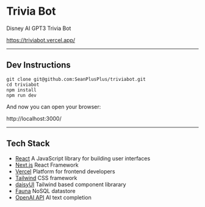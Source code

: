 # Trivia Bot

Disney AI GPT3 Trivia Bot

https://triviabot.vercel.app/

---

## Dev Instructions

```
git clone git@github.com:SeanPlusPlus/triviabot.git
cd triviabot
npm install
npm run dev
```

And now you can open your browser:

http://localhost:3000/

---

## Tech Stack

- [React](https://reactjs.org/) A JavaScript library for building user interfaces
- [Next.js](https://nextjs.org/) React Framework
- [Vercel](https://vercel.com/dashboard) Platform for frontend developers
- [Tailwind](https://tailwindcss.com/) CSS framework
- [daisyUI](https://daisyui.com/) Tailwind based component librarary
- [Fauna](https://fauna.com/) NoSQL datastore
- [OpenAI API](https://beta.openai.com/overview) AI text completion
